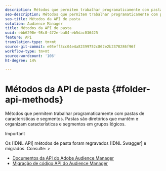 ```yaml
---
description: Métodos que permitem trabalhar programaticamente com pastas de características e segmentos. Pastas são diretórios que mantêm e organizam características e segmentos em grupos lógicos.
seo-description: Métodos que permitem trabalhar programaticamente com pastas de características e segmentos. Pastas são diretórios que mantêm e organizam características e segmentos em grupos lógicos.
seo-title: Métodos da API de pasta
solution: Audience Manager
title: Métodos da API de pasta
uuid: ebb6290e-98c0-472e-ba04-eb5dac036425
feature: API
translation-type: tm+mt
source-git-commit: e05eff3cc04e4a82399752c862e2b2370286f96f
workflow-type: tm+mt
source-wordcount: '106'
ht-degree: 14%

---
```



# Métodos da API de pasta {#folder-api-methods}

Métodos que permitem trabalhar programaticamente com pastas de características e segmentos. Pastas são diretórios que mantêm e organizam características e segmentos em grupos lógicos.

<!-- api-folders.xml -->

>[!IMPORTANT]
>
>Os [!DNL API] métodos de pasta foram regravados [!DNL Swagger] e migrados. Consulte:  >
>* [Documentos da API do Adobe Audience Manager](https://bank.demdex.com/portal/swagger/index.html)
>* [Migração de código API do Audience Manager](../../api/api-swagger-migration.md)